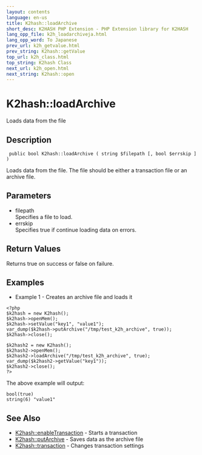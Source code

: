 ```yaml
---
layout: contents
language: en-us
title: K2hash::loadArchive
short_desc: K2HASH PHP Extension - PHP Extension library for K2HASH
lang_opp_file: k2h_loadarchiveja.html
lang_opp_word: To Japanese
prev_url: k2h_getvalue.html
prev_string: K2hash::getValue
top_url: k2h_class.html
top_string: K2hash Class
next_url: k2h_open.html
next_string: K2hash::open
---
```


# K2hash::loadArchive
Loads data from the file

## Description

```
 public bool K2hash::loadArchive ( string $filepath [, bool $errskip ] )
```

Loads data from the file. The file should be either a transaction file or an archive file. 

## Parameters
- filepath  
Specifies a file to load.
- errskip  
Specifies true if continue loading data on errors.

## Return Values
Returns true on success or false on failure. 

## Examples
- Example 1 - Creates an archive file and loads it

```
<?php
$k2hash = new K2hash();
$k2hash->openMem();
$k2hash->setValue("key1", "value1");
var_dump($k2hash->putArchive("/tmp/test_k2h_archive", true));
$k2hash->close();

$k2hash2 = new K2hash();
$k2hash2->openMem();
$k2hash2->loadArchive("/tmp/test_k2h_archive", true);
var_dump($k2hash2->getValue("key1"));
$k2hash2->close();
?>
```

The above example will output:

```
bool(true)
string(6) "value1"
```


## See Also
- [K2hash::enableTransaction](k2h_enabletransaction.html) - Starts a transaction
- [K2hash::putArchive](k2h_putarchive.html) - Saves data as the archive file
- [K2hash::transaction](k2h_transaction.html) - Changes transaction settings
